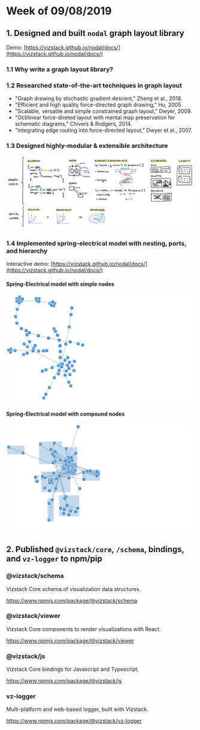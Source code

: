 # Week of 09/08/2019
## 1. Designed and built `nodal` graph layout library
Demo: [https://vizstack.github.io/nodal/docs/](https://vizstack.github.io/nodal/docs/)

### 1.1 Why write a graph layout library?

### 1.2 Researched state-of-the-art techniques in graph layout

- "Graph drawing by stochastic gradient descent," Zheng et al., 2018.
- "Efficient and high quality force-directed graph drawing," Hu, 2005.
- "Scalable, versatile and simple constrained graph layout," Dwyer, 2009.
- "Octilinear force-direted layout with mental map preservation for schematic diagrams," Chivers & Rodgers, 2014.
- "Integrating edge routing into force-directed layout," Dwyer et al., 2007.

### 1.3 Designed highly-modular & extensible architecture

![Nodal Structure](https://github.com/vizstack/blog/blob/master/img/nodal-structure.png)

### 1.4 Implemented spring-electrical model with nesting, ports, and hierarchy
Interactive demo: [https://vizstack.github.io/nodal/docs/](https://vizstack.github.io/nodal/docs/)

#### Spring-Electrical model with simple nodes
![Spring-Electrical Simple](https://github.com/vizstack/blog/blob/master/img/springelectrical-nocompound.png)

#### Spring-Electrical model with compound nodes
![Spring-Electrical Compound](https://github.com/vizstack/blog/blob/master/img/springelectrical-compound.png)

## 2. Published `@vizstack/core`, `/schema`, bindings, and `vz-logger` to npm/pip
### @vizstack/schema
Vizstack Core schema of visualization data structures.

https://www.npmjs.com/package/@vizstack/schema

### @vizstack/viewer
Vizstack Core components to render visualizations with React.

https://www.npmjs.com/package/@vizstack/viewer

### @vizstack/js
Vizstack Core bindings for Javascript and Typescript.

https://www.npmjs.com/package/@vizstack/js

### vz-logger
Multi-platform and web-based logger, built with Vizstack.

https://www.npmjs.com/package/@vizstack/vz-logger
